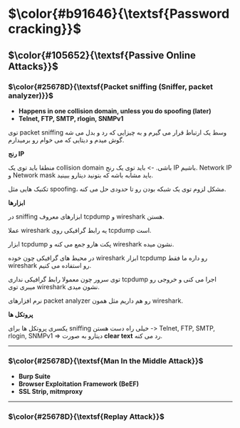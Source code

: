 $\color{#b91646}{\textsf{Password cracking}}$
=============================================

## $\color{#105652}{\textsf{Passive Online Attacks}}$


### $\color{#25678D}{\textsf{Packet sniffing (Sniffer, packet analyzer)}}$

- **Happens in one collision domain, unless you do spoofing (later)**
- **Telnet, FTP, SMTP, rlogin, SNMPv1**

توی packet sniffing وسط یک ارتباط قرار می گیرم و به چیزایی که رد و بدل می شه گوش میدم و دیتایی که می خوام رو برمیدارم.

**رنج IP**

منطقا باید توی یک collision domain باشی. -> باید توی یک رنج IP باشیم. Network IP و Network mask باید مشابه باشه که بتونید دیتارو ببینید.

تکنیک هایی مثل spoofing، مشکل لزوم توی یک شبکه بودن رو تا حدودی حل می کنه.

**ابزارها**

در sniffing ابزارهای معروف tcpdump و wireshark هستن.

عملا wireshark یه رابط گرافیکی روی tcpdump است.

ابزار tcpdump پکت هارو جمع می کنه و wireshark نشون میده.

در محیط های گرافیکی چون خوده wireshark ابزار tcpdump رو داره ما فقط wireshark رو استفاده می کنیم.

توی سرور چون معمولا رابط گرافیکی نداری tcpdump اجرا می کنی و خروجی رو میبری توی wireshark نشون میدی.

نرم افزارهای packet analyzer رو هم داریم مثل همون wireshark.

**پروتکل ها**

یکسری پروتکل ها برای sniffing خیلی راه دست هستن -> Telnet, FTP, SMTP, rlogin, SNMPv1 => دیتارو به صورت **clear text** رد می کنه.
___________________

### $\color{#25678D}{\textsf{Man In the Middle Attack}}$

- **Burp Suite**
- **Browser Exploitation Framework (BeEF)**
- **SSL Strip, mitmproxy**

________________________
### $\color{#25678D}{\textsf{Replay Attack}}$
